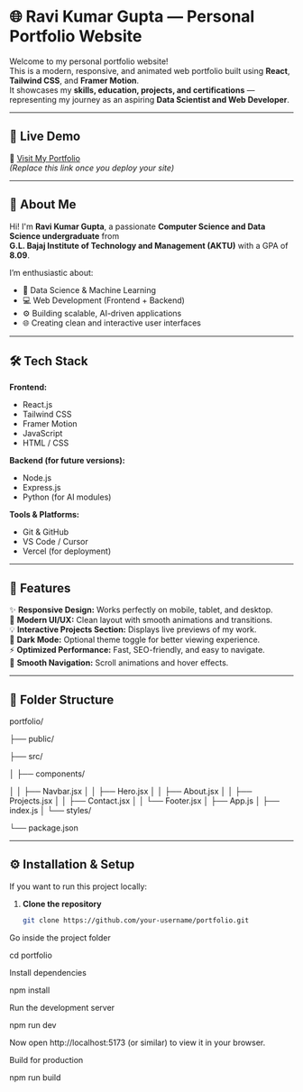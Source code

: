 
# 🌐 Ravi Kumar Gupta — Personal Portfolio Website

Welcome to my personal portfolio website!  
This is a modern, responsive, and animated web portfolio built using **React**, **Tailwind CSS**, and **Framer Motion**.  
It showcases my **skills, education, projects, and certifications** — representing my journey as an aspiring **Data Scientist and Web Developer**.

---

## 🚀 Live Demo
🔗 [Visit My Portfolio](https://your-vercel-link.vercel.app)  
*(Replace this link once you deploy your site)*

---

## 🧠 About Me

Hi! I'm **Ravi Kumar Gupta**, a passionate **Computer Science and Data Science undergraduate** from  
**G.L. Bajaj Institute of Technology and Management (AKTU)** with a GPA of **8.09**.

I’m enthusiastic about:
- 🧮 Data Science & Machine Learning  
- 💻 Web Development (Frontend + Backend)  
- ⚙️ Building scalable, AI-driven applications  
- 🌐 Creating clean and interactive user interfaces  

---

## 🛠️ Tech Stack

**Frontend:**  
- React.js  
- Tailwind CSS  
- Framer Motion  
- JavaScript  
- HTML / CSS  

**Backend (for future versions):**  
- Node.js  
- Express.js  
- Python (for AI modules)

**Tools & Platforms:**  
- Git & GitHub  
- VS Code / Cursor  
- Vercel (for deployment)

---

## 🧩 Features

✨ **Responsive Design:** Works perfectly on mobile, tablet, and desktop.  
🎨 **Modern UI/UX:** Clean layout with smooth animations and transitions.  
💡 **Interactive Projects Section:** Displays live previews of my work.  
🌙 **Dark Mode:** Optional theme toggle for better viewing experience.  
⚡ **Optimized Performance:** Fast, SEO-friendly, and easy to navigate.  
🧭 **Smooth Navigation:** Scroll animations and hover effects.  

---

## 📁 Folder Structure



portfolio/

├── public/ 

├── src/

│ ├── components/

│ │ ├── Navbar.jsx
│ │ ├── Hero.jsx
│ │ ├── About.jsx
│ │ ├── Projects.jsx
│ │ ├── Contact.jsx
│ │ └── Footer.jsx
│ ├── App.js
│ ├── index.js
│ └── styles/

└── package.json


---

## ⚙️ Installation & Setup

If you want to run this project locally:

1. **Clone the repository**
   ```bash
   git clone https://github.com/your-username/portfolio.git


Go inside the project folder

cd portfolio


Install dependencies

npm install


Run the development server

npm run dev


Now open http://localhost:5173
 (or similar) to view it in your browser.

Build for production

npm run build
